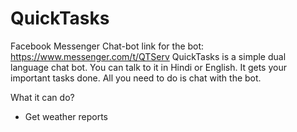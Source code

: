 # QuickTasks
 Facebook Messenger Chat-bot
link for the bot: https://www.messenger.com/t/QTServ
QuickTasks is a simple dual language chat bot. You can talk to it in Hindi or English. It gets your important tasks done. All you need to do is chat with the bot.

What it can do?
- Get weather reports
